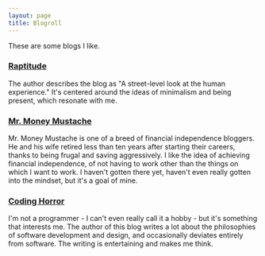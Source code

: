 ```yaml
---
layout: page
title: Blogroll
---
```


These are some blogs I like.

### [Raptitude](http://raptitude.com)

The author describes the blog as "A street-level look at the human experience." It's centered around the ideas of minimalism and being present, which resonate with me.

### [Mr. Money Mustache](http://www.mrmoneymustache.com)

Mr. Money Mustache is one of a breed of financial independence bloggers. He and his wife retired less than ten years after starting their careers, thanks to being frugal and saving aggressively. I like the idea of achieving financial independence, of not having to work other than the things on which I want to work. I haven't gotten there yet, haven't even really gotten into the mindset, but it's a goal of mine.

### [Coding Horror](http://codinghorror.com)

I'm not a programmer - I can't even really call it a hobby - but it's something that interests me. The author of this blog writes a lot about the philosophies of software development and design, and occasionally deviates entirely from software. The writing is entertaining and makes me think.